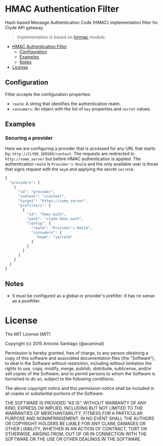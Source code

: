 # HMAC Authentication Filter

Hash-based Message Authentication Code (HMAC) implementation filter for Clyde API gateway.

> Implementation is based on [hmmac](https://github.com/cmawhorter/hmmac) module.

<!-- TOC depth:6 withLinks:1 updateOnSave:1 orderedList:0 -->

- [HMAC Authentication Filter](#hmac-authentication-filter)
	- [Configuration](#configuration)
	- [Examples](#examples)
	- [Notes](#notes)
- [License](#license)
<!-- /TOC -->

## Configuration

Filter accepts the configuration properties:

* `realm`: A string that identifies the authentication realm.
* `consumers`: An object with the list of `key` properties and `secret` values.

## Examples

### Securing a provider

Here we are configuring a provider that is accessed for any URL that starts by: `http://CLYDE_SERVER/context`.
The requests are redirected to `http://some_server` but before HMAC authentication is applied.
The authentication `realm` is `Provider's Realm` and the only available user is those that signs request with the `keyA` and applying the secret `secretA`.

```javascript
{
  "providers": [
    {
      "id": "provider",
      "context": "/context",
      "target": "https://some_server",
      "prefilters": [
        {
          "id": "hmac-auth",
          "path": "clyde-hmac-auth",
          "config": {
            "realm": "Provider's Realm",
            "consumers": {
              "keyA": "secretA"
            }
          }
        }
      ]
    }
  ]
}
```

## Notes

* It must be configured as a global or provider's prefilter. It has no sense as a postfilter.


# License

The MIT License (MIT)

Copyright (c) 2015 Antonio Santiago (@acanimal)

Permission is hereby granted, free of charge, to any person obtaining a copy
of this software and associated documentation files (the "Software"), to deal
in the Software without restriction, including without limitation the rights
to use, copy, modify, merge, publish, distribute, sublicense, and/or sell
copies of the Software, and to permit persons to whom the Software is
furnished to do so, subject to the following conditions:

The above copyright notice and this permission notice shall be included in all
copies or substantial portions of the Software.

THE SOFTWARE IS PROVIDED "AS IS", WITHOUT WARRANTY OF ANY KIND, EXPRESS OR
IMPLIED, INCLUDING BUT NOT LIMITED TO THE WARRANTIES OF MERCHANTABILITY,
FITNESS FOR A PARTICULAR PURPOSE AND NONINFRINGEMENT. IN NO EVENT SHALL THE
AUTHORS OR COPYRIGHT HOLDERS BE LIABLE FOR ANY CLAIM, DAMAGES OR OTHER
LIABILITY, WHETHER IN AN ACTION OF CONTRACT, TORT OR OTHERWISE, ARISING FROM,
OUT OF OR IN CONNECTION WITH THE SOFTWARE OR THE USE OR OTHER DEALINGS IN THE
SOFTWARE.
